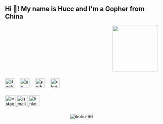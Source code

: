 <h2 align="left">Hi 👋! My name is Hucc and I'm a Gopher from China</h2>

<div align="right">
  <img height="150" src="https://media.giphy.com/media/LWocZxVYEzl8Y3LWIZ/giphy.gif?cid=ecf05e47p6qfvhgipsxz8y8izeedzf1ypcu324qml3tjawjs&ep=v1_gifs_search&rid=giphy.gif&ct=g" />
</div>

###

<div align="left">
  <img src="https://cdn.jsdelivr.net/gh/devicons/devicon/icons/docker/docker-original.svg" height="30" alt="docker logo" />
  <img width="12" />
  <img src="https://cdn.jsdelivr.net/gh/devicons/devicon/icons/go/go-original.svg" height="30" alt="go logo" />
  <img width="12" />
  <img src="https://cdn.jsdelivr.net/gh/devicons/devicon/icons/python/python-original.svg" height="30" alt="python logo" />
  <img width="12" />
  <img src="https://cdn.jsdelivr.net/gh/devicons/devicon/icons/c/c-original.svg" height="30" alt="c logo" />
</div>

###

<div align="left">
  <a href="https://www.instagram.com/yourusername">
    <img src="https://img.shields.io/static/v1?message=Instagram&logo=instagram&label=&color=E4405F&logoColor=white&style=for-the-badge" height="35" alt="instagram logo" />
  </a>
  <a href="mailto:your-email@gmail.com">
    <img src="https://img.shields.io/static/v1?message=Gmail&logo=gmail&label=&color=D14836&logoColor=white&style=for-the-badge" height="35" alt="gmail logo" />
  </a>
  <a href="https://www.linkedin.com/in/yourusername">
    <img src="https://img.shields.io/static/v1?message=LinkedIn&logo=linkedin&label=&color=0077B5&logoColor=white&style=for-the-badge" height="35" alt="linkedin logo" />
  </a>
</div>

###

<p align="center">
  <img src="https://github-readme-stats.vercel.app/api?username=ikohu-66&show_icons=true&locale=en" alt="ikohu-66" />
</p>
